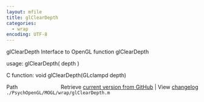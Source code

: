 ```yaml
---
layout: mfile
title: glClearDepth
categories:
  - wrap
encoding: UTF-8
---
```


glClearDepth  Interface to OpenGL function glClearDepth

usage:  glClearDepth\( depth \)

C function:  void glClearDepth\(GLclampd depth\)


<div class="code_header" style="text-align:right;">
  <span style="float:left;">Path&nbsp;&nbsp;</span> <span class="counter">Retrieve <a href=
  "https://raw.github.com/Psychtoolbox-3/Psychtoolbox-3/beta/./PsychOpenGL/MOGL/wrap/glClearDepth.m">current version from GitHub</a> | View <a href=
  "https://github.com/Psychtoolbox-3/Psychtoolbox-3/commits/beta/./PsychOpenGL/MOGL/wrap/glClearDepth.m">changelog</a></span>
</div>
<div class="code">
  <code>./PsychOpenGL/MOGL/wrap/glClearDepth.m</code>
</div>
